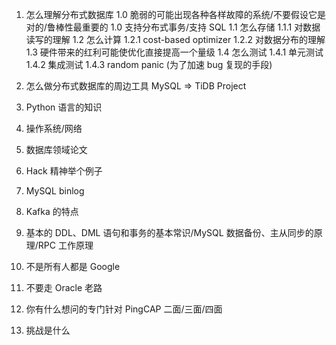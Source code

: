 
1. 怎么理解分布式数据库
    1.0 脆弱的可能出现各种各样故障的系统/不要假设它是对的/鲁棒性最重要的
    1.0 支持分布式事务/支持 SQL
    1.1 怎么存储
        1.1.1 对数据读写的理解
    1.2 怎么计算
        1.2.1 cost-based optimizer
        1.2.2 对数据分布的理解
    1.3 硬件带来的红利可能使优化直接提高一个量级
    1.4 怎么测试
        1.4.1 单元测试
        1.4.2 集成测试
        1.4.3 random panic (为了加速 bug 复现的手段)
2. 怎么做分布式数据库的周边工具 MySQL => TiDB Project
3. Python 语言的知识
4. 操作系统/网络
5. 数据库领域论文
6. Hack 精神举个例子
7. MySQL binlog
8. Kafka 的特点
9. 基本的 DDL、DML 语句和事务的基本常识/MySQL 数据备份、主从同步的原理/RPC 工作原理

1. 不是所有人都是 Google
2. 不要走 Oracle 老路

3. 你有什么想问的专门针对 PingCAP 二面/三面/四面
3. 挑战是什么